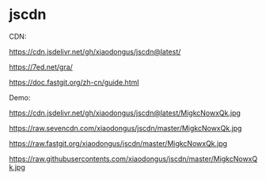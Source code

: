 # jscdn
CDN:

https://cdn.jsdelivr.net/gh/xiaodongus/jscdn@latest/

https://7ed.net/gra/

https://doc.fastgit.org/zh-cn/guide.html


Demo:

https://cdn.jsdelivr.net/gh/xiaodongus/jscdn@latest/MigkcNowxQk.jpg

https://raw.sevencdn.com/xiaodongus/jscdn/master/MigkcNowxQk.jpg

https://raw.fastgit.org/xiaodongus/jscdn/master/MigkcNowxQk.jpg

https://raw.githubusercontents.com/xiaodongus/jscdn/master/MigkcNowxQk.jpg
